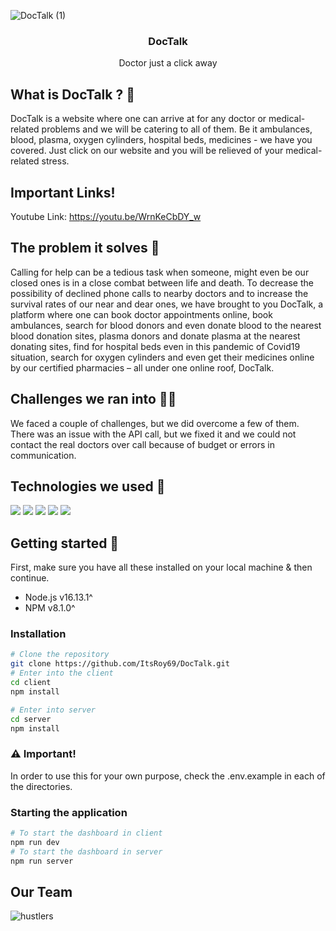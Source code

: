 <p align="center">

![DocTalk (1)](https://user-images.githubusmtent.com/72851613/162625548-813438e0-7d95-472a-8c30-16071e9777d6.png)

   <h3 align="center">DocTalk</h3>
   <p align="center">Doctor just a click away</p>
</p>

<div align="center">

</div>

## What is DocTalk ? 🤔

DocTalk is a website where one can arrive at for any doctor or medical-related problems and we will be catering to all of them. Be it ambulances, blood, plasma, oxygen cylinders, hospital beds, medicines - we have you covered. Just click on our website and you will be relieved of your medical-related stress.

## Important Links!
<!-- 
Website Link:
<br/> -->
Youtube Link: https://youtu.be/WrnKeCbDY_w
<!-- <br/>
Presentation Link: -->

## The problem it solves 🍊

Calling for help can be a tedious task when someone, might even be our closed ones is in a close combat between life and death. To decrease the possibility of declined phone calls to nearby doctors and to increase the survival rates of our near and dear ones, we have brought to you DocTalk, a platform where one can book doctor appointments online, book ambulances, search for blood donors and even donate blood to the nearest blood donation sites, plasma donors and donate plasma at the nearest donating sites, find for hospital beds even in this pandemic of Covid19 situation, search for oxygen cylinders and even get their medicines online by our certified pharmacies – all under one online roof, DocTalk.

## Challenges we ran into 👩‍💻

We faced a couple of challenges, but we did overcome a few of them. There was an issue with the API call, but we fixed it and we could not contact the real doctors over call because of budget or errors in communication.

## Technologies we used 🔮

![](https://img.shields.io/badge/React-20232A?style=for-the-badge&logo=react&logoColor=61DAFB) ![](https://img.shields.io/badge/MongoDB-4EA94B?style=for-the-badge&logo=mongodb&logoColor=white) ![](https://img.shields.io/badge/Node.js-339933?style=for-the-badge&logo=nodedotjs&logoColor=white) ![](https://img.shields.io/badge/Express.js-000000?style=for-the-badge&logo=express&logoColor=white) ![](https://img.shields.io/badge/Visual_Studio_Code-0078D4?style=for-the-badge&logo=visual%20studio%20code&logoColor=white)

## Getting started 💫

First, make sure you have all these installed on your local machine & then continue.

- Node.js v16.13.1^
- NPM v8.1.0^

### Installation

```bash
# Clone the repository
git clone https://github.com/ItsRoy69/DocTalk.git
# Enter into the client
cd client
npm install

# Enter into server
cd server
npm install
```

### ⚠️ Important!

In order to use this for your own purpose, check the .env.example in each of the directories.

### Starting the application

```bash
# To start the dashboard in client
npm run dev
# To start the dashboard in server
npm run server
```

<!-- ## Bot Features & Commands

* 💸 Pay a Discord user / Slack user

`/pay user_name amount`

<br />
<img src="./images/command.png" width="300px"> -->

## Our Team

![hustlers](https://user-images.githubusercontent.com/72851613/162626799-62357dbb-f22a-4893-b4d0-0a671963458f.png)

